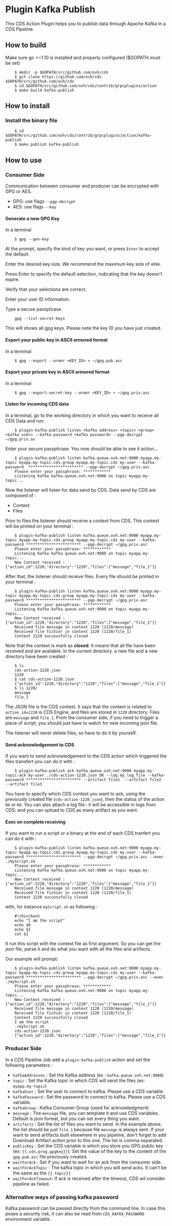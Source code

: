 # Plugin Kafka Publish

This CDS Action Plugin helps you to publish data through Apache Kafka in a CDS Pipeline.

## How to build

Make sure go >=1.10 is installed and properly configured ($GOPATH must be set)

```shell
    $ mkdir -p $GOPATH/src/github.com/ovh/cds
    $ git clone https://github.com/ovh/cds $GOPATH/src/github.com/ovh/cds
    $ cd $GOPATH/src/github.com/ovh/cds/contrib/grpcplugins/action
    $ make build kafka-publish
```

## How to install

### Install the binary file

```shell
    $ cd $GOPATH/src/github.com/ovh/cds/contrib/grpcplugins/action/kafka-publish
    $ make publish kafka-publish
```

## How to use

### Consumer Side

Communication between consumer and producer can be encrypted with GPG or AES.

- GPG: use flags `--pgp-decrypt`
- AES: use flags `--key`

#### Generate a new GPG Key

In a terminal

```shell
    $ gpg --gen-key
```

At the prompt, specify the kind of key you want, or press `Enter` to accept the default.

Enter the desired key size. We recommend the maximum key size of `4096`.

Press Enter to specify the default selection, indicating that the key doesn't expire.

Verify that your selections are correct.

Enter your user ID information.

Type a secure passphrase.

```shell
    gpg --list-secret-keys
```

This will shows all gpg keys. Please note the key ID you have just created.

#### Export your public key in ASCII armored format

In a terminal

```shell
    $ gpg --export --armor <KEY_ID> > ~/gpg.pub.asc
```

#### Export your private key in ASCII armored format

In a terminal

```shell
    $ gpg --export-secret-key --armor <KEY_ID> > ~/gpg.priv.asc
```

#### Listen for incoming CDS data

In a terminal, go to the working directory in which you want to receive all CDS Data and run:

```shell
    $ plugin-kafka-publish listen <kafka address> <topic> <group> <kafka user> --kafka-password <kafka password> --pgp-decrypt ~/gpg.priv.as
```

Enter your secure passphrase. You now should be able to see it action...

```shell
    $ plugin-kafka-publish listen kafka.queue.ovh.net:9000 myapp.my-topic myapp.my-topic.cds.group myapp.my-topic.cds my-user --kafka-password  ************************ --pgp-decrypt ~/gpg.priv.asc
    Please enter your passphrase: ************
    Listening Kafka kafka.queue.ovh.net:9000 on topic myapp.my-topic...
```

Now the listener will listen for data send by CDS. Data send by CDS are composed of :

- Context
- Files

Prior to files the listener should receive a context from CDS. This context will be printed on your terminal :

```shell
    $ plugin-kafka-publish listen kafka.queue.ovh.net:9000 myapp.my-topic myapp.my-topic.cds.group myapp.my-topic.cds my-user --kafka-password ************************ --pgp-decrypt ~/gpg.priv.asc
    Please enter your passphrase: ************
    Listening Kafka kafka.queue.ovh.net:9000 on topic myapp.my-topic...
    New Context received : {"action_id":1220,"directory":"1220","files":["message","file_1"]}
```

After that, the listener should receive files. Every file should be printed in your terminal :

```shell
    $ plugin-kafka-publish listen kafka.queue.ovh.net:9000 myapp.my-topic myapp.my-topic.cds.group myapp.my-topic.cds my-user --kafka-password ************************ --pgp-decrypt ~/gpg.priv.asc
    Please enter your passphrase: ************
    Listening Kafka kafka.queue.ovh.net:9000 on topic myapp.my-topic...
    New Context received : {"action_id":1220,"directory":"1220","files":["message","file_1"]}
    Received file message in context 1220 (1220/message)
    Received file fichier in context 1220 (1220/file_1)
    Context 1220 successfully closed
```

Note that the context is mark as **closed**. It means that all file have been received and are available.
In the current directory. a new file and a new directory have been created :

```shell
    $ ls
    cds-action-1220.json
    1220
    $ cat cds-action-1220.json
    {"action_id":1220,"directory":"1220","files":["message","file_1"]}
    $ ls 1220/
    message
    file_1
```

The JSON file is the CDS context. It says that the context is related to `action_id=1220` is CDS Engine, and files are stored in `1220` directory. Files are `message` and `file_1`.
From the consumer side, if you need to trigger a piece of script, you should just have to watch for new incoming json file.

The listener will never delete files, so have to do it by yourself.

#### Send acknowledgement to CDS

If you want to send acknowledgement to the CDS action which triggered the files transfert you can do it with :

```shell
    $ plugin-kafka-publish ack kafka.queue.ovh.net:9000 myapp.my-topic-ack my-user ./cds-action-1220.json OK --log my_log_file --kafka-password ************************ --artifact file1  --artifact file2  --artifact file3
```

You have to specify which CDS context you want to ack, using the previously created file (`cds-action-1220.json`), then the status of the action `OK` or `KO`. You can also attach a log file : it will be accessible in logs from CDS; and you can upload to CDS as many artifact as you want.

#### Exec on complete receiving

If you want to run a script or a binary at the end of each CDS tranfert you can do it with :

```shell
    $ plugin-kafka-publish listen kafka.queue.ovh.net:9000 myapp.my-topic myapp.my-topic.cds.group myapp.my-topic.cds my-user --kafka-password ************************ --pgp-decrypt ~/gpg.priv.asc --exec ./myScript.sh
    Please enter your passphrase: ************
    Listening Kafka kafka.queue.ovh.net:9000 on topic myapp.my-topic...
    New Context received : {"action_id":1220,"directory":"1220","files":["message","file_1"]}
    Received file message in context 1220 (1220/message)
    Received file fichier in context 1220 (1220/file_1)
    Context 1220 successfully closed
```

with, for instance `myScript.sh` as following :

```shell
    #!/bin/bash
    echo "I am the script"
    echo $0
    echo $1
    cat $1
```

It run this script with the context file as first argument. So you can get the json file, parse it and do what you want with all the files and artifacts.

Our example will prompt:

```shell
    $ plugin-kafka-publish listen kafka.queue.ovh.net:9000 myapp.my-topic myapp.my-topic.cds.group myapp.my-topic.cds my-user --kafka-password ************************ --pgp-decrypt ~/gpg.priv.asc --exec ./myScript.sh
    Please enter your passphrase: ************
    Listening Kafka kafka.queue.ovh.net:9000 on topic myapp.my-topic...
    New Context received : {"action_id":1220,"directory":"1220","files":["message","file_1"]}
    Received file message in context 1220 (1220/message)
    Received file fichier in context 1220 (1220/file_1)
    Context 1220 successfully closed
    I am the script
    ./myScript.sh
    cds-action-1220.json
    {"action_id":1220,"directory":"1220","files":["message","file_1"]}
```

### Producer Side

In a CDS Pipeline Job add a `plugin-kafka-publish` action and set the following parameters :

- `kafkaAddresses` : Set the Kafka address (ex : `kafka.queue.ovh.net:9000`)
- `topic` : Set the Kafka topic in which CDS will send the files (ex: `myapp.my-topic`)
- `kafkaUser` : Set the user to connect to kafka. Please use a CDS variable.
- `kafkaPassword` : Set the password to connect to kafka. Please use a CDS variable.
- `kafkaGroup` : Kafka Consumer Group (used for acknowledgment)
- `message` : The `message` file, you can template it and use CDS variables. Default is json format, but you can set every thing you want.
- `artifacts` : Set the list of files you want to send. In the example abose, the list should be just `file_1` because file `message` is always sent. If your want to send artifacts built elsewhere in you pipeline, don't forget to add Download Artifact action prior to this one. The list is comma separated.
- `publicKey` : Set the CDS variable is which you store you GPG public key (ex: `{{.cds.prog.gpgkey}}`). Set the value of the key to the content of the `gpg.pub.asc` file previously created.
- `waitForAck` : Set if you want to wait for an ack from the consumer side.
- `waitForAckTopic` : The kafka topic in which you will send acks. It can't be the same as the `{{.topic}}`
- `waitForAckTimeout`: If ack is received after the timeout, CDS wil consider pipeline as failed.


### Alternative ways of passing kafka password

Kafka password can be passed directly from the command line. In case this poses a security risk, it can also be read from `CDS_KAFKA_PASSWORD` environment variable.
